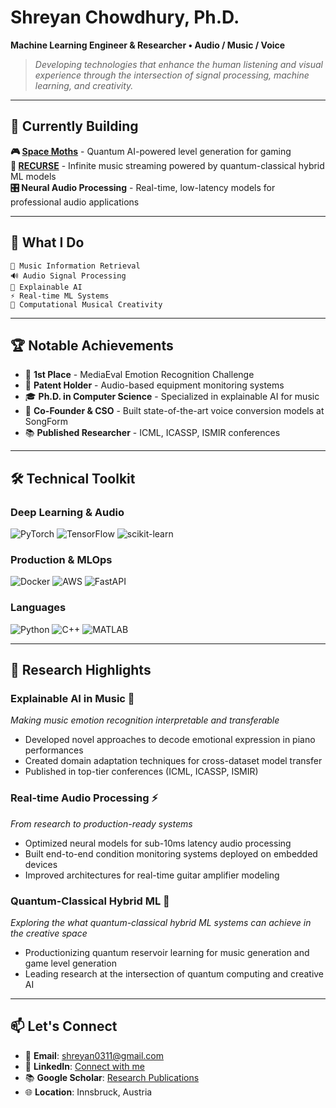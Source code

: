 # Shreyan Chowdhury, Ph.D.

**Machine Learning Engineer & Researcher • Audio / Music / Voice**

> *Developing technologies that enhance the human listening and visual experience through the intersection of signal processing, machine learning, and creativity.*

---

## 🚀 Currently Building

**🎮 [Space Moths](https://mothquantum.com/gamescom)** - Quantum AI-powered level generation for gaming  
**🎼 [RECURSE](https://infinite.mothquantum.com)** - Infinite music streaming powered by quantum-classical hybrid ML models  
**🎛️ Neural Audio Processing** - Real-time, low-latency models for professional audio applications  

---

## 🎯 What I Do


    🎵 Music Information Retrieval
    🔊 Audio Signal Processing
    🤖 Explainable AI
    ⚡ Real-time ML Systems
    🎹 Computational Musical Creativity

---

## 🏆 Notable Achievements

- 🥇 **1st Place** - MediaEval Emotion Recognition Challenge
- 📄 **Patent Holder** - Audio-based equipment monitoring systems
- 🎓 **Ph.D. in Computer Science** - Specialized in explainable AI for music
- 🏢 **Co-Founder & CSO** - Built state-of-the-art voice conversion models at SongForm
- 📚 **Published Researcher** - ICML, ICASSP, ISMIR conferences

---

## 🛠️ Technical Toolkit

### **Deep Learning & Audio**
![PyTorch](https://img.shields.io/badge/PyTorch-EE4C2C?style=for-the-badge&logo=pytorch&logoColor=white)
![TensorFlow](https://img.shields.io/badge/TensorFlow-FF6F00?style=for-the-badge&logo=tensorflow&logoColor=white)
![scikit-learn](https://img.shields.io/badge/scikit--learn-F7931E?style=for-the-badge&logo=scikit-learn&logoColor=white)

### **Production & MLOps**
![Docker](https://img.shields.io/badge/Docker-2496ED?style=for-the-badge&logo=docker&logoColor=white)
![AWS](https://img.shields.io/badge/AWS-232F3E?style=for-the-badge&logo=amazon-aws&logoColor=white)
![FastAPI](https://img.shields.io/badge/FastAPI-009688?style=for-the-badge&logo=fastapi&logoColor=white)

### **Languages**
![Python](https://img.shields.io/badge/Python-3776AB?style=for-the-badge&logo=python&logoColor=white)
![C++](https://img.shields.io/badge/C++-00599C?style=for-the-badge&logo=c%2B%2B&logoColor=white)
![MATLAB](https://img.shields.io/badge/MATLAB-0076A8?style=for-the-badge&logo=mathworks&logoColor=white)

---

## 🔬 Research Highlights

### **Explainable AI in Music** 🎼
*Making music emotion recognition interpretable and transferable*
- Developed novel approaches to decode emotional expression in piano performances
- Created domain adaptation techniques for cross-dataset model transfer
- Published in top-tier conferences (ICML, ICASSP, ISMIR)

### **Real-time Audio Processing** ⚡
*From research to production-ready systems*
- Optimized neural models for sub-10ms latency audio processing
- Built end-to-end condition monitoring systems deployed on embedded devices
- Improved architectures for real-time guitar amplifier modeling

### **Quantum-Classical Hybrid ML** 🔮
*Exploring the what quantum-classical hybrid ML systems can achieve in the creative space*
- Productionizing quantum reservoir learning for music generation and game level generation
- Leading research at the intersection of quantum computing and creative AI

---

## 📫 Let's Connect

- 📧 **Email**: shreyan0311@gmail.com
- 🔗 **LinkedIn**: [Connect with me](https://linkedin.com/in/shreyan-chowdhury)
- 📚 **Google Scholar**: [Research Publications](https://scholar.google.com)
- 🌐 **Location**: Innsbruck, Austria
